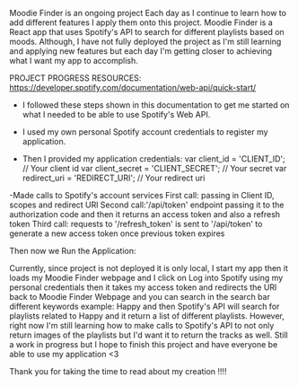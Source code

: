 Moodie Finder is an ongoing project
Each day as I continue to learn how to add different features I apply them onto this project.
Moodie Finder is a React app that uses Spotify's API to search for different playlists based on moods. 
Although, I have not fully deployed the project as I'm still learning and applying new features but each day I'm getting closer to achieving what I want my app to accomplish. 

PROJECT PROGRESS RESOURCES:
https://developer.spotify.com/documentation/web-api/quick-start/
- I followed these steps shown in this documentation to get me started on what I needed to be able to use Spotify's Web API. 

- I used my own personal Spotify account credentials to register my application.

- Then I provided my application credentials: 
var client_id = 'CLIENT_ID'; // Your client id
var client_secret = 'CLIENT_SECRET'; // Your secret
var redirect_uri = 'REDIRECT_URI'; // Your redirect uri

-Made calls to Spotify's account services
First call: passing in Client ID, scopes and redirect URl
Second call:'/api/token' endpoint passing it to the authorization code and then it returns an access token and also a refresh token
Third call: requests to '/refresh_token' is sent to '/api/token' to generate a new access token once previous token expires

Then now we Run the Application:

Currently, since project is not deployed it is only local, I start my app then it loads my Moodie Finder webpage and I click on Log into Spotify using my personal credentials then it takes my access token and redirects the URl back to Moodie Finder Webpage and you can search in the search bar different keywords example: Happy and then Spotify's API will search for playlists related to Happy and it return a list of different playlists. 
However, right now I'm still learning how to make calls to Spotify's API to not only return images of the playlists but I'd want it to return the tracks as well. Still a work in progress but I hope to finish this project and have everyone be able to use my application <3 

Thank you for taking the time to read about my creation !!!!
